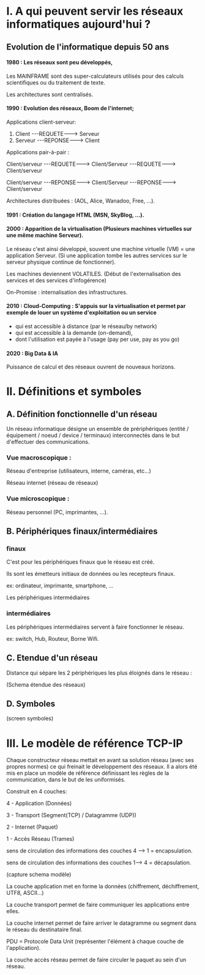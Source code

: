 #  I. A qui peuvent servir les réseaux informatiques aujourd'hui ?

## Evolution de l'informatique depuis 50 ans

#### 1980 : Les réseaux sont peu développés,

Les MAINFRAME sont des super-calculateurs utilisés pour des calculs scientifiques ou du traitement de texte.

Les architectures sont centralisés.

#### 1990 : Evolution des réseaux, Boom de l'internet;

Applications client-serveur:

1. Client ---REQUETE---> Serveur
2. Serveur ---REPONSE---> Client

Applications pair-à-pair :

Client/serveur ---REQUETE---> Client/Serveur ---REQUETE---> Client/serveur

Client/serveur ---REPONSE---> Client/Serveur ---REPONSE---> Client/serveur

Architectures distribuées : (AOL, Alice, Wanadoo, Free, ...).

#### 1991 : Création du langage HTML (MSN, SkyBlog, ...).

#### 2000 : Apparition de la virtualisation (Plusieurs machines virtuelles sur une même machine Serveur).

Le réseau c'est ainsi développé, souvent une machine virtuelle (VM) = une application Serveur. (Si une application tombe les autres services sur le serveur physique continue de fonctionner).

Les machines deviennent VOLATILES. (Début de l'externalisation des services et des services d'infogérence)

On-Promise : internalisation des infrastructures.

#### 2010 : Cloud-Computing : S'appuis sur la virtualisation et permet par exemple de louer un système d'exploitation ou un service 

- qui est accessible à distance (par le réseau/by network)
- qui est accessible à la demande (on-demand), 
- dont l'utilisation est payée à l'usage (pay per use, pay as you go)

#### 2020 : Big Data & IA

Puissance de calcul et des réseaux ouvrent de nouveaux horizons.

# II. Définitions et symboles

## A. Définition fonctionnelle d'un réseau

Un réseau informatique désigne un ensemble de prériphériques (entité / équipement / noeud / device / terminaux) interconnectés dans le but d'effectuer des communications.

### Vue macroscopique :

Réseau d'entreprise (utilisateurs, interne, caméras, etc...)

Réseau internet (réseau de réseaux)

### Vue microscopique :

Réseau personnel (PC, imprimantes, ...).

## B. Périphériques finaux/intermédiaires

### finaux

C'est pour les périphériques finaux que le réseau est créé.

Ils sont les émetteurs initiaux de données ou les recepteurs finaux.

ex: ordinateur, imprimante, smartphone, ...

Les périphériques intermédiaires 

### intermédiaires

Les périphériques intermédiaires servent à faire fonctionner le réseau.

ex: switch, Hub, Routeur, Borne Wifi.

## C. Etendue d'un réseau

Distance qui sépare les 2 périphériques les plus éloignés dans le réseau :

(Schema étendue des réseaux)

## D. Symboles

(screen symboles)

# III. Le modèle de référence TCP-IP

Chaque constructeur réseau mettait en avant sa solution réseau (avec ses propres normes) ce qui freinait le développement des réseaux. Il a alors été mis en place un modèle de référence définissant les règles de la communication, dans le but de les uniformisés.

Construit en 4 couches:

4 - Application (Données)

3 - Transport (Segment(TCP) / Datagramme (UDP))

2 - Internet (Paquet)

1 - Accès Réseau (Trames)

sens de circulation des informations des couches 4 --> 1 = encapsulation.

sens de circulation des informations des couches 1--> 4 = décapsulation.

(capture schema modèle)

La couche application met en forme la données (chiffrement, déchiffrement, UTF8, ASCII...)

La couche transport permet de faire communiquer les applications entre elles.

La couche internet permet de faire arriver le datagramme ou segment dans le réseau du destinataire final.

PDU = Protocole Data Unit (représenter l'élément à chaque couche de l'application).

La couche accès réseau permet de faire circuler le paquet au sein d'un réseau.

